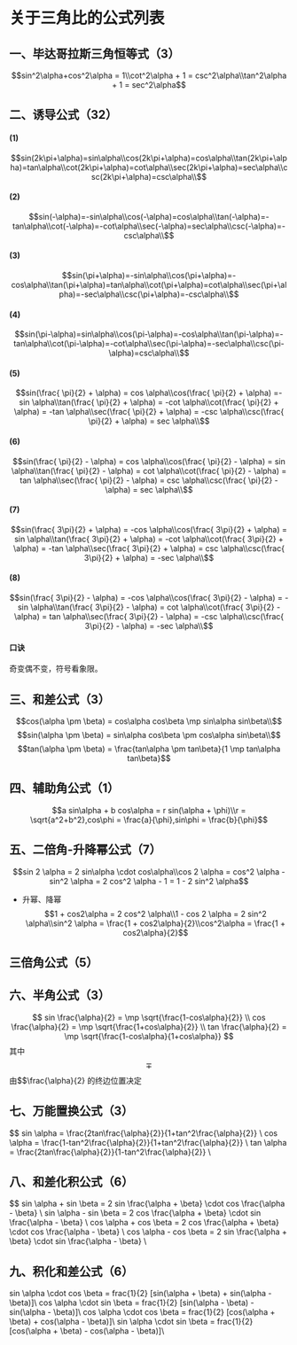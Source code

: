 <script 
  src="https://cdn.bootcss.com/mathjax/2.7.5/MathJax.js?config=TeX-MML-AM_CHTML">
</script>
# 关于三角比的公式列表
## 一、毕达哥拉斯三角恒等式（3）
$$sin^2\alpha+cos^2\alpha = 1\\cot^2\alpha + 1 = csc^2\alpha\\tan^2\alpha + 1 = sec^2\alpha$$
## 二、诱导公式（32）
#### (1)
$$sin(2k\pi+\alpha)=sin\alpha\\cos(2k\pi+\alpha)=cos\alpha\\tan(2k\pi+\alpha)=tan\alpha\\cot(2k\pi+\alpha)=cot\alpha\\sec(2k\pi+\alpha)=sec\alpha\\csc(2k\pi+\alpha)=csc\alpha\\$$
#### (2)
$$sin(-\alpha)=-sin\alpha\\cos(-\alpha)=cos\alpha\\tan(-\alpha)=-tan\alpha\\cot(-\alpha)=-cot\alpha\\sec(-\alpha)=sec\alpha\\csc(-\alpha)=-csc\alpha\\$$
#### (3)
$$sin(\pi+\alpha)=-sin\alpha\\cos(\pi+\alpha)=-cos\alpha\\tan(\pi+\alpha)=tan\alpha\\cot(\pi+\alpha)=cot\alpha\\sec(\pi+\alpha)=-sec\alpha\\csc(\pi+\alpha)=-csc\alpha\\$$
#### (4)
$$sin(\pi-\alpha)=sin\alpha\\cos(\pi-\alpha)=-cos\alpha\\tan(\pi-\alpha)=-tan\alpha\\cot(\pi-\alpha)=-cot\alpha\\sec(\pi-\alpha)=-sec\alpha\\csc(\pi-\alpha)=csc\alpha\\$$
#### (5)
$$sin(\frac{ \pi}{2} + \alpha) = cos \alpha\\cos(\frac{ \pi}{2} + \alpha) =- sin \alpha\\tan(\frac{ \pi}{2} + \alpha) = -cot \alpha\\cot(\frac{ \pi}{2} + \alpha) = -tan \alpha\\sec(\frac{ \pi}{2} + \alpha) = -csc \alpha\\csc(\frac{ \pi}{2} + \alpha) = sec \alpha\\$$
#### (6)
$$sin(\frac{ \pi}{2} - \alpha) = cos \alpha\\cos(\frac{ \pi}{2} - \alpha) = sin \alpha\\tan(\frac{ \pi}{2} - \alpha) = cot \alpha\\cot(\frac{ \pi}{2} - \alpha) = tan \alpha\\sec(\frac{ \pi}{2} - \alpha) = csc \alpha\\csc(\frac{ \pi}{2} - \alpha) = sec \alpha\\$$
#### (7)
$$sin(\frac{ 3\pi}{2} + \alpha) = -cos \alpha\\cos(\frac{ 3\pi}{2} + \alpha) = sin \alpha\\tan(\frac{ 3\pi}{2} + \alpha) = -cot \alpha\\cot(\frac{ 3\pi}{2} + \alpha) = -tan \alpha\\sec(\frac{ 3\pi}{2} + \alpha) = csc \alpha\\csc(\frac{ 3\pi}{2} + \alpha) = -sec \alpha\\$$
#### (8)
$$sin(\frac{ 3\pi}{2} - \alpha) = -cos \alpha\\cos(\frac{ 3\pi}{2} - \alpha) = -sin \alpha\\tan(\frac{ 3\pi}{2} - \alpha) = cot \alpha\\cot(\frac{ 3\pi}{2} - \alpha) = tan \alpha\\sec(\frac{ 3\pi}{2} - \alpha) = -csc \alpha\\csc(\frac{ 3\pi}{2} - \alpha) = -sec \alpha\\$$
#### 口诀
奇变偶不变，符号看象限。
## 三、和差公式（3）
$$cos(\alpha \pm \beta) = cos\alpha cos\beta \mp sin\alpha sin\beta\\$$
$$sin(\alpha \pm \beta) = sin\alpha cos\beta \pm cos\alpha sin\beta\\$$
$$tan(\alpha \pm \beta) = \frac{tan\alpha \pm tan\beta}{1 \mp tan\alpha tan\beta}$$
## 四、辅助角公式（1）
$$a sin\alpha + b cos\alpha = r sin(\alpha + \phi)\\r = \sqrt{a^2+b^2},cos\phi = \frac{a}{\phi},sin\phi = \frac{b}{\phi}$$
## 五、二倍角-升降幂公式（7）
$$sin 2 \alpha = 2 sin\alpha \cdot cos\alpha\\cos 2 \alpha = cos^2 \alpha - sin^2 \alpha = 2 cos^2 \alpha - 1 = 1 - 2 sin^2 \alpha$$
* 升幂、降幂
$$1 + cos2\alpha = 2 cos^2 \alpha\\1 - cos 2 \alpha = 2 sin^2 \alpha\\sin^2 \alpha = \frac{1 + cos2\alpha}{2}\\cos^2\alpha = \frac{1 + cos2\alpha}{2}$$
## 三倍角公式（5）
## 六、半角公式（3）
$$ sin \frac{\alpha}{2} = \mp \sqrt{\frac{1-cos\alpha}{2}} \\ cos \frac{\alpha}{2} = \mp \sqrt{\frac{1+cos\alpha}{2}} \\ tan \frac{\alpha}{2} = \mp \sqrt{\frac{1-cos\alpha}{1+cos\alpha}} $$
其中$$\mp$$ 由$$\frac{\alpha}{2} 的终边位置决定
## 七、万能置换公式（3）
$$ sin \alpha = \frac{2tan\frac{\alpha}{2}}{1+tan^2\frac{\alpha}{2}} \\ cos \alpha = \frac{1-tan^2\frac{\alpha}{2}}{1+tan^2\frac{\alpha}{2}} \\ tan \alpha = \frac{2tan\frac{\alpha}{2}}{1-tan^2\frac{\alpha}{2}} \\
## 八、和差化积公式（6）
$$ sin \alpha + sin \beta = 2 sin \frac{\alpha + \beta} \cdot cos \frac{\alpha - \beta} \\ sin \alpha - sin \beta = 2 cos \frac{\alpha + \beta} \cdot sin \frac{\alpha - \beta} \\ cos \alpha + cos \beta = 2 cos \frac{\alpha + \beta} \cdot cos \frac{\alpha - \beta} \\ cos \alpha - cos \beta = 2 sin \frac{\alpha + \beta} \cdot sin \frac{\alpha - \beta} \\
## 九、积化和差公式（6）
sin \alpha \cdot cos \beta = frac{1}{2} \[sin\(\alpha + \beta\) + sin\(\alpha - \beta\)\]\\
cos \alpha \cdot sin \beta = frac{1}{2} \[sin\(\alpha - \beta\) - sin\(\alpha - \beta\)\]\\
cos \alpha \cdot cos \beta = frac{1}{2} \[cos\(\alpha + \beta\) + cos\(\alpha - \beta\)\]\\
sin \alpha \cdot sin \beta = frac{1}{2} \[cos\(\alpha + \beta\) - cos\(\alpha - \beta\)\]\\
